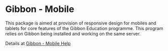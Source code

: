 # Gibbon - Mobile

This package is aimed at provision of responsive design for mobiles and tablets for core features of the Gibbon Education programme.  This program relies on Gibbon being installed and working on the same server.

Details at <a href="http://gibhelp.craigrayner.com" target="_blank">Gibbon - Mobile Help</a>
